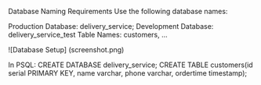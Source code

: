 
Database Naming Requirements
Use the following database names:

Production Database: delivery_service;
Development Database: delivery_service_test
Table Names: customers, ...

![Database Setup] (screenshot.png)

In PSQL:
CREATE DATABASE delivery_service;
CREATE TABLE customers(id serial PRIMARY KEY, name varchar, phone varchar, ordertime timestamp);

